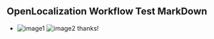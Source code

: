 ## OpenLocalization Workflow Test MarkDown
* ![image1](.\ea1ef3c9-7fe2-48fc-b4b2-f6b7129bdfbd.PNG)   ![image2](.\65a1fecb-d1d2-4763-b058-9abd1ee8bb2b.png) 
thanks!